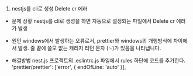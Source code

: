 1. nestjs를 cli로 생성 Delete cr 에러
- 문제 상황
nestjs를 cli로 생성을 하면 자동으로 설정되는 파일에서 Delete cr 에러가 발생

- 원인
windows에서 발생하는 오류로서, prettier와 windows의 개행방식에 차이에서 발생. 줄 끝에 쓸모 없는 캐리지 리턴 문자 (␍)가 있음을 나타냅니다. 

- 해결방법
nest.js 프로젝트의 .eslintrc.js 파일에서  rules 하단에 코드를 추가한다.
'prettier/prettier': ['error', { endOfLine: 'auto' }],
